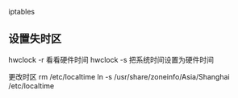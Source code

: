 
iptables


## 设置失时区

hwclock -r 看看硬件时间
hwclock -s 把系统时间设置为硬件时间

更改时区
rm /etc/localtime
ln -s /usr/share/zoneinfo/Asia/Shanghai /etc/localtime
